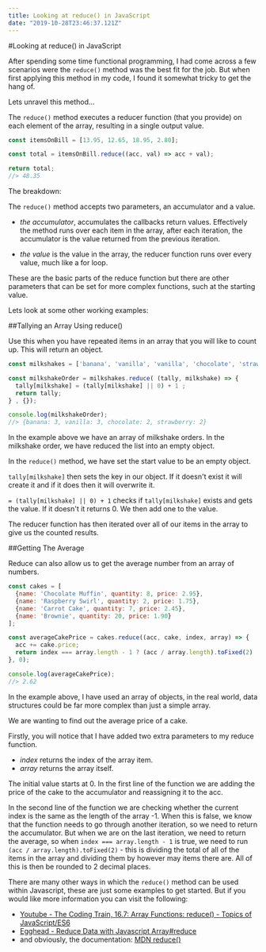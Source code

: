 ```yaml
---
title: Looking at reduce() in JavaScript
date: "2019-10-28T23:46:37.121Z"
---
```


#Looking at reduce() in JavaScript

After spending some time functional programming, I had come across a few scenarios were the `reduce()` method was the best fit for the job. But when first applying this method in my code, I found it somewhat tricky to get the hang of.

Lets unravel this method...

The `reduce()` method executes a reducer function (that you provide) on each element of the array, resulting in a single output value.

```JavaScript
const itemsOnBill = [13.95, 12.65, 18.95, 2.80];

const total = itemsOnBill.reduce((acc, val) => acc + val);

return total;
//> 48.35
```

The breakdown:

The `reduce()` method accepts two parameters, an accumulator and a value.

- _the accumulator_, accumulates the callbacks return values. Effectively the method runs over each item in the array, after each iteration, the accumulator is the value returned from the previous iteration.

- _the value_ is the value in the array, the reducer function runs over every value, much like a for loop.

These are the basic parts of the reduce function but there are other parameters that can be set for more complex functions, such at the starting value.

Lets look at some other working examples:

##Tallying an Array Using reduce()

Use this when you have repeated items in an array that you will like to count up. This will return an object.

```JavaScript
const milkshakes = ['banana', 'vanilla', 'vanilla', 'chocolate', 'strawberry', 'vanilla', 'banana', 'banana', 'chocolate', 'strawberry'];

const milkshakeOrder = milkshakes.reduce( (tally, milkshake) => {
  tally[milkshake] = (tally[milkshake] || 0) + 1 ;
  return tally;
} , {});

console.log(milkshakeOrder);
//> {banana: 3, vanilla: 3, chocolate: 2, strawberry: 2}
```

In the example above we have an array of milkshake orders. In the milkshake order, we have reduced the list into an empty object.

In the `reduce()` method, we have set the start value to be an empty object.

`tally[milkshake]` then sets the key in our object. If it doesn't exist it will create it and if it does then it will overwrite it.

`= (tally[milkshake] || 0) + 1` checks if `tally[milkshake]` exists and gets the value. If it doesn't it returns 0. We then add one to the value.

The reducer function has then iterated over all of our items in the array to give us the counted results.

##Getting The Average

Reduce can also allow us to get the average number from an array of numbers.

```JavaScript
const cakes = [
  {name: 'Chocolate Muffin', quantity: 8, price: 2.95},
  {name: 'Raspberry Swirl', quantity: 2, price: 1.75},
  {name: 'Carrot Cake', quantity: 7, price: 2.45},
  {name: 'Brownie', quantity: 20, price: 1.90}
];

const averageCakePrice = cakes.reduce((acc, cake, index, array) => {
  acc += cake.price;
  return index === array.length - 1 ? (acc / array.length).toFixed(2) : acc;
}, 0);

console.log(averageCakePrice);
//> 2.62
```

In the example above, I have used an array of objects, in the real world, data structures could be far more complex than just a simple array.

We are wanting to find out the average price of a cake.

Firstly, you will notice that I have added two extra parameters to my reduce function.

- _index_ returns the index of the array item.
- _array_ returns the array itself.

The initial value starts at 0. In the first line of the function we are adding the price of the cake to the accumulator and reassigning it to the acc.

In the second line of the function we are checking whether the current index is the same as the length of the array -1. When this is false, we know that the function needs to go through another iteration, so we need to return the accumulator. But when we are on the last iteration, we need to return the average, so when `index === array.length - 1` is true, we need to run `(acc / array.length).toFixed(2)` - this is dividing the total of all of the items in the array and dividing them by however may items there are. All of this is then be rounded to 2 decimal places.

There are many other ways in which the `reduce()` method can be used within Javascript, these are just some examples to get started. But if you would like more information you can visit the following:

- [Youtube - The Coding Train, 16.7: Array Functions: reduce() - Topics of JavaScript/ES6](https://www.youtube.com/watch?v=-LFjnY1PEDA)
- [Egghead - Reduce Data with Javascript Array#reduce ](https://egghead.io/courses/reduce-data-with-javascript-array-reduce)
- and obviously, the documentation: [MDN reduce()](https://developer.mozilla.org/en-US/docs/Web/JavaScript/Reference/Global_Objects/Array/reduce)
